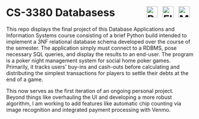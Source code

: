 # CS-3380 Databases<img align="right" alt="MySQL" width="30px" style="padding-right:10px;" src="https://cdn.jsdelivr.net/gh/devicons/devicon/icons/mysql/mysql-original.svg"/>s<img align="right" alt="Flask" width="30px" style="padding-right:10px;" src="https://cdn.jsdelivr.net/gh/devicons/devicon@v2.15.1/devicon.min.css"/><img align="right" alt="Python" width="30px" style="padding-right:10px;" src="https://cdn.jsdelivr.net/gh/devicons/devicon/icons/python/python-original.svg"/>
                             
This repo displays the final project of this Database Applications and Information Systems course consisting of a brief Python build intended to implement a 3NF relational database schema developed over the course of the semester. The application simply must connect to a RDBMS, pose necessary SQL queries, and display the results to an end-user. The program is a poker night management system for social home poker games. Primarily, it tracks users' buy-ins and cash-outs before calculating and distributing the simplest transactions for players to settle their debts at the end of a game.

This now serves as the first iteration of an ongoing personal project. Beyond things like overhauling the UI and developing a more robust algorithm, I am working to add features like automatic chip counting via image recognition and integrated payment processing with Venmo.
